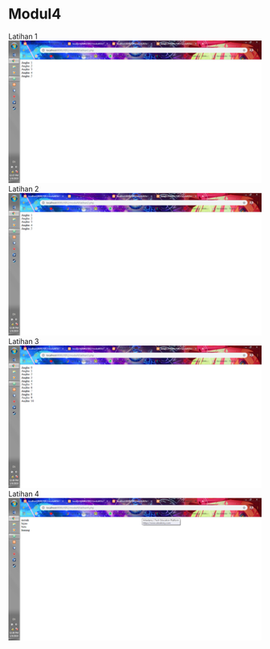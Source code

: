 # Modul4
Latihan 1
![alt text](https://github.com/Arisandy88/Modul4/blob/master/latihan1.png)
Latihan 2
![alt text](https://github.com/Arisandy88/Modul4/blob/master/latihan2.png)
Latihan 3
![alt text](https://github.com/Arisandy88/Modul4/blob/master/latihan3.png)
Latihan 4
![alt text](https://github.com/Arisandy88/Modul4/blob/master/latihan4.png)
